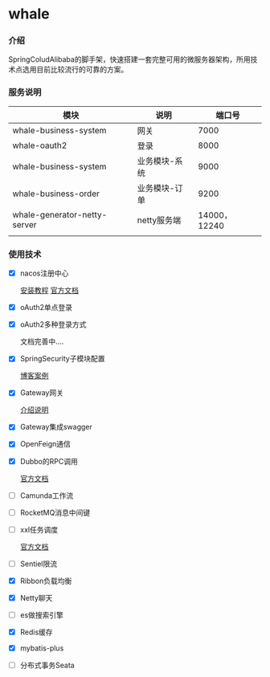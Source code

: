 # whale 
### 介绍
SpringColudAlibaba的脚手架，快速搭建一套完整可用的微服务器架构，所用技术点选用目前比较流行的可靠的方案。

### 服务说明    


|     模块 |    说明  |   端口号   |
| ---- | ---- | ---- |
|   whale-business-system   | 网关     |  7000    |
|   whale-oauth2   | 登录     |  8000    |
|   whale-business-system   | 业务模块-系统     |  9000    |
| whale-business-order | 业务模块-订单 | 9200 |
|   whale-generator-netty-server   |    netty服务端  |  14000，12240    |
|      |      |      |



### 使用技术

- [x] nacos注册中心

  [安装教程](https://blog.csdn.net/qq_39381892/article/details/113715094)     [官方文档](https://nacos.io/zh-cn/docs/quick-start.html)

- [x] oAuth2单点登录

- [x] oAuth2多种登录方式

  文档完善中....

- [x] SpringSecurity子模块配置

  [博客案例](https://blog.csdn.net/qq_39381892/article/details/108438599)

- [x] Gateway网关

  [介绍说明](https://blog.csdn.net/qq_39381892/article/details/108438599)

- [x] Gateway集成swagger

- [x] OpenFeign通信

- [x] Dubbo的RPC调用 

    [官方文档](https://github.com/alibaba/spring-cloud-alibaba/blob/master/spring-cloud-alibaba-examples/spring-cloud-alibaba-com.whale.api.dubbo-examples/README_CN.md)      

- [ ] Camunda工作流

- [ ] RocketMQ消息中间键

- [ ] xxl任务调度

    [官方文档](https://www.xuxueli.com/xxl-job)

- [ ] Sentiel限流

- [x] Ribbon负载均衡

- [x] Netty聊天

- [ ] es做搜索引擎

- [x] Redis缓存

- [x] mybatis-plus

- [ ] 分布式事务Seata

